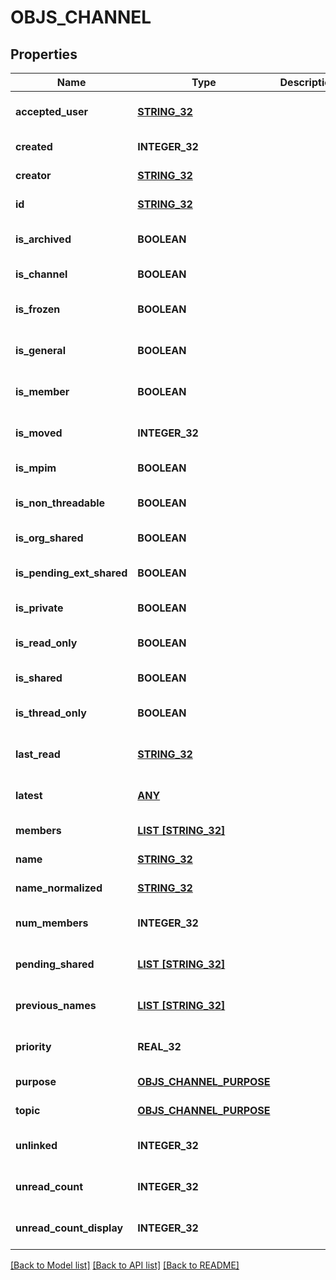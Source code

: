 # OBJS_CHANNEL

## Properties
Name | Type | Description | Notes
------------ | ------------- | ------------- | -------------
**accepted_user** | [**STRING_32**](STRING_32.md) |  | [optional] [default to null]
**created** | **INTEGER_32** |  | [default to null]
**creator** | [**STRING_32**](STRING_32.md) |  | [default to null]
**id** | [**STRING_32**](STRING_32.md) |  | [default to null]
**is_archived** | **BOOLEAN** |  | [optional] [default to null]
**is_channel** | **BOOLEAN** |  | [default to null]
**is_frozen** | **BOOLEAN** |  | [optional] [default to null]
**is_general** | **BOOLEAN** |  | [optional] [default to null]
**is_member** | **BOOLEAN** |  | [optional] [default to null]
**is_moved** | **INTEGER_32** |  | [optional] [default to null]
**is_mpim** | **BOOLEAN** |  | [default to null]
**is_non_threadable** | **BOOLEAN** |  | [optional] [default to null]
**is_org_shared** | **BOOLEAN** |  | [default to null]
**is_pending_ext_shared** | **BOOLEAN** |  | [optional] [default to null]
**is_private** | **BOOLEAN** |  | [default to null]
**is_read_only** | **BOOLEAN** |  | [optional] [default to null]
**is_shared** | **BOOLEAN** |  | [default to null]
**is_thread_only** | **BOOLEAN** |  | [optional] [default to null]
**last_read** | [**STRING_32**](STRING_32.md) |  | [optional] [default to null]
**latest** | [**ANY**](.md) |  | [optional] [default to null]
**members** | [**LIST [STRING_32]**](STRING_32.md) |  | [default to null]
**name** | [**STRING_32**](STRING_32.md) |  | [default to null]
**name_normalized** | [**STRING_32**](STRING_32.md) |  | [default to null]
**num_members** | **INTEGER_32** |  | [optional] [default to null]
**pending_shared** | [**LIST [STRING_32]**](STRING_32.md) |  | [optional] [default to null]
**previous_names** | [**LIST [STRING_32]**](STRING_32.md) |  | [optional] [default to null]
**priority** | **REAL_32** |  | [optional] [default to null]
**purpose** | [**OBJS_CHANNEL_PURPOSE**](objs_channel_purpose.md) |  | [default to null]
**topic** | [**OBJS_CHANNEL_PURPOSE**](objs_channel_purpose.md) |  | [default to null]
**unlinked** | **INTEGER_32** |  | [optional] [default to null]
**unread_count** | **INTEGER_32** |  | [optional] [default to null]
**unread_count_display** | **INTEGER_32** |  | [optional] [default to null]

[[Back to Model list]](../README.md#documentation-for-models) [[Back to API list]](../README.md#documentation-for-api-endpoints) [[Back to README]](../README.md)


